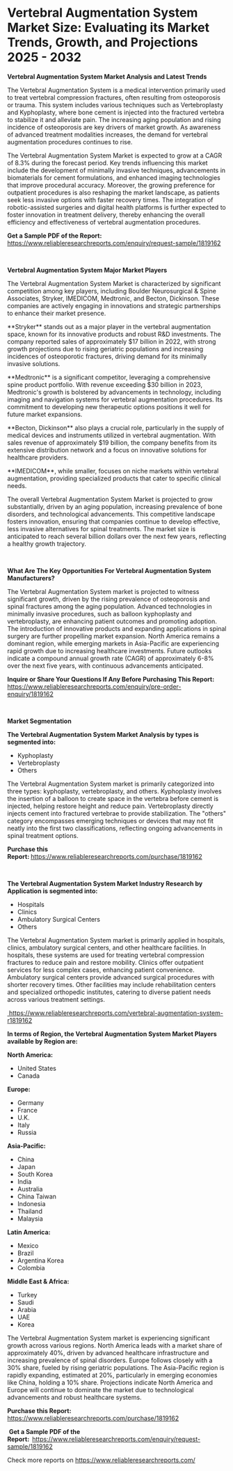 <p><h1>Vertebral Augmentation System Market Size: Evaluating its Market Trends, Growth, and Projections 2025 - 2032</h1></p><p><strong>Vertebral Augmentation System Market Analysis and Latest Trends</strong></p>
<p><p>The Vertebral Augmentation System is a medical intervention primarily used to treat vertebral compression fractures, often resulting from osteoporosis or trauma. This system includes various techniques such as Vertebroplasty and Kyphoplasty, where bone cement is injected into the fractured vertebra to stabilize it and alleviate pain. The increasing aging population and rising incidence of osteoporosis are key drivers of market growth. As awareness of advanced treatment modalities increases, the demand for vertebral augmentation procedures continues to rise.</p><p>The Vertebral Augmentation System Market is expected to grow at a CAGR of 8.3% during the forecast period. Key trends influencing this market include the development of minimally invasive techniques, advancements in biomaterials for cement formulations, and enhanced imaging technologies that improve procedural accuracy. Moreover, the growing preference for outpatient procedures is also reshaping the market landscape, as patients seek less invasive options with faster recovery times. The integration of robotic-assisted surgeries and digital health platforms is further expected to foster innovation in treatment delivery, thereby enhancing the overall efficiency and effectiveness of vertebral augmentation procedures.</p></p>
<p><strong>Get a Sample PDF of the Report:&nbsp;</strong> <a href="https://www.reliableresearchreports.com/enquiry/request-sample/1819162?utm_campaign=2295&utm_medium=2&utm_source=Github&utm_content=ia&utm_term=03032025&utm_id=vertebral-augmentation-system">https://www.reliableresearchreports.com/enquiry/request-sample/1819162</a></p>
<p>&nbsp;</p>
<p><strong>Vertebral Augmentation System Major Market Players</strong></p>
<p><p>The Vertebral Augmentation System Market is characterized by significant competition among key players, including Boulder Neurosurgical & Spine Associates, Stryker, IMEDICOM, Medtronic, and Becton, Dickinson. These companies are actively engaging in innovations and strategic partnerships to enhance their market presence.</p><p>**Stryker** stands out as a major player in the vertebral augmentation space, known for its innovative products and robust R&D investments. The company reported sales of approximately $17 billion in 2022, with strong growth projections due to rising geriatric populations and increasing incidences of osteoporotic fractures, driving demand for its minimally invasive solutions.</p><p>**Medtronic** is a significant competitor, leveraging a comprehensive spine product portfolio. With revenue exceeding $30 billion in 2023, Medtronic's growth is bolstered by advancements in technology, including imaging and navigation systems for vertebral augmentation procedures. Its commitment to developing new therapeutic options positions it well for future market expansions.</p><p>**Becton, Dickinson** also plays a crucial role, particularly in the supply of medical devices and instruments utilized in vertebral augmentation. With sales revenue of approximately $19 billion, the company benefits from its extensive distribution network and a focus on innovative solutions for healthcare providers.</p><p>**IMEDICOM**, while smaller, focuses on niche markets within vertebral augmentation, providing specialized products that cater to specific clinical needs. </p><p>The overall Vertebral Augmentation System Market is projected to grow substantially, driven by an aging population, increasing prevalence of bone disorders, and technological advancements. This competitive landscape fosters innovation, ensuring that companies continue to develop effective, less invasive alternatives for spinal treatments. The market size is anticipated to reach several billion dollars over the next few years, reflecting a healthy growth trajectory.</p></p>
<p>&nbsp;</p>
<p><strong>What Are The Key Opportunities For Vertebral Augmentation System Manufacturers?</strong></p>
<p><p>The Vertebral Augmentation System market is projected to witness significant growth, driven by the rising prevalence of osteoporosis and spinal fractures among the aging population. Advanced technologies in minimally invasive procedures, such as balloon kyphoplasty and vertebroplasty, are enhancing patient outcomes and promoting adoption. The introduction of innovative products and expanding applications in spinal surgery are further propelling market expansion. North America remains a dominant region, while emerging markets in Asia-Pacific are experiencing rapid growth due to increasing healthcare investments. Future outlooks indicate a compound annual growth rate (CAGR) of approximately 6-8% over the next five years, with continuous advancements anticipated.</p></p>
<p><strong>Inquire or Share Your Questions If Any Before Purchasing This Report:</strong> <a href="https://www.reliableresearchreports.com/enquiry/pre-order-enquiry/1819162?utm_campaign=2295&utm_medium=2&utm_source=Github&utm_content=ia&utm_term=03032025&utm_id=vertebral-augmentation-system">https://www.reliableresearchreports.com/enquiry/pre-order-enquiry/1819162</a></p>
<p>&nbsp;</p>
<p><strong>Market Segmentation</strong></p>
<p><strong>The Vertebral Augmentation System Market Analysis by types is segmented into:</strong></p>
<p><ul><li>Kyphoplasty</li><li>Vertebroplasty</li><li>Others</li></ul></p>
<p><p>The Vertebral Augmentation System market is primarily categorized into three types: kyphoplasty, vertebroplasty, and others. Kyphoplasty involves the insertion of a balloon to create space in the vertebra before cement is injected, helping restore height and reduce pain. Vertebroplasty directly injects cement into fractured vertebrae to provide stabilization. The "others" category encompasses emerging techniques or devices that may not fit neatly into the first two classifications, reflecting ongoing advancements in spinal treatment options.</p></p>
<p><strong>Purchase this Report:&nbsp;</strong><a href="https://www.reliableresearchreports.com/purchase/1819162?utm_campaign=2295&utm_medium=2&utm_source=Github&utm_content=ia&utm_term=03032025&utm_id=vertebral-augmentation-system">https://www.reliableresearchreports.com/purchase/1819162</a></p>
<p>&nbsp;</p>
<p><strong>The Vertebral Augmentation System Market Industry Research by Application is segmented into:</strong></p>
<p><ul><li>Hospitals</li><li>Clinics</li><li>Ambulatory Surgical Centers</li><li>Others</li></ul></p>
<p><p>The Vertebral Augmentation System market is primarily applied in hospitals, clinics, ambulatory surgical centers, and other healthcare facilities. In hospitals, these systems are used for treating vertebral compression fractures to reduce pain and restore mobility. Clinics offer outpatient services for less complex cases, enhancing patient convenience. Ambulatory surgical centers provide advanced surgical procedures with shorter recovery times. Other facilities may include rehabilitation centers and specialized orthopedic institutes, catering to diverse patient needs across various treatment settings.</p></p>
<p><a href="https://www.reliableresearchreports.com/vertebral-augmentation-system-r1819162?utm_campaign=2295&utm_medium=2&utm_source=Github&utm_content=ia&utm_term=03032025&utm_id=vertebral-augmentation-system">&nbsp;https://www.reliableresearchreports.com/vertebral-augmentation-system-r1819162</a></p>
<p><strong>In terms of Region, the Vertebral Augmentation System Market Players available by Region are:</strong></p>
<p>
    <p> <strong> North America: </strong>
        <ul>
            <li>United States</li>
            <li>Canada</li>
        </ul>
        </p> 
    <p> <strong> Europe: </strong>
        <ul>
            <li>Germany</li>
            <li>France</li>
            <li>U.K.</li>
            <li>Italy</li>
            <li>Russia</li>
        </ul>
        </p> 
    <p> <strong> Asia-Pacific: </strong>
        <ul>
            <li>China</li>
            <li>Japan</li>
            <li>South Korea</li>
            <li>India</li>
            <li>Australia</li>
            <li>China Taiwan</li>
            <li>Indonesia</li>
            <li>Thailand</li>
            <li>Malaysia</li>
        </ul>
        </p> 
    <p> <strong> Latin America: </strong>
        <ul>
            <li>Mexico</li>
            <li>Brazil</li>
            <li>Argentina Korea</li>
            <li>Colombia</li>
        </ul>
        </p> 
    <p> <strong> Middle East & Africa: </strong>
        <ul>
            <li>Turkey</li>
            <li>Saudi</li>
            <li>Arabia</li>
            <li>UAE</li>
            <li>Korea</li>
        </ul>
    </p>
    </p>
<p><p>The Vertebral Augmentation System market is experiencing significant growth across various regions. North America leads with a market share of approximately 40%, driven by advanced healthcare infrastructure and increasing prevalence of spinal disorders. Europe follows closely with a 30% share, fueled by rising geriatric populations. The Asia-Pacific region is rapidly expanding, estimated at 20%, particularly in emerging economies like China, holding a 10% share. Projections indicate North America and Europe will continue to dominate the market due to technological advancements and robust healthcare systems.</p></p>
<p><strong>Purchase this Report: </strong><a href="https://www.reliableresearchreports.com/purchase/1819162?utm_campaign=2295&utm_medium=2&utm_source=Github&utm_content=ia&utm_term=03032025&utm_id=vertebral-augmentation-system">https://www.reliableresearchreports.com/purchase/1819162</a></p>
<p>&nbsp;<strong>Get a Sample PDF of the Report:&nbsp;&nbsp;</strong><a href="https://www.reliableresearchreports.com/enquiry/request-sample/1819162?utm_campaign=2295&utm_medium=2&utm_source=Github&utm_content=ia&utm_term=03032025&utm_id=vertebral-augmentation-system">https://www.reliableresearchreports.com/enquiry/request-sample/1819162</a></p>
<p><strong></strong></p>
<p>Check more reports on <a href="https://www.reliableresearchreports.com/?utm_campaign=2295&utm_medium=2&utm_source=Github&utm_content=ia&utm_term=03032025&utm_id=vertebral-augmentation-system">https://www.reliableresearchreports.com/</a></p>